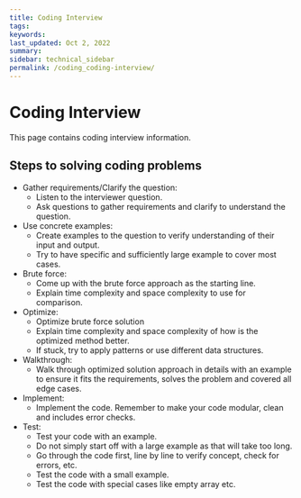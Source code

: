 ```yaml
---
title: Coding Interview
tags: 
keywords: 
last_updated: Oct 2, 2022
summary: 
sidebar: technical_sidebar
permalink: /coding_coding-interview/
---
```


# Coding Interview
This page contains coding interview information. 

## Steps to solving coding problems
- Gather requirements/Clarify the question: 
  - Listen to the interviewer question. 
  - Ask questions to gather requirements and clarify to understand the question.
- Use concrete examples: 
  - Create examples to the question to verify understanding of their input and output. 
  - Try to have specific and sufficiently large example to cover most cases.
- Brute force: 
  - Come up with the brute force approach as the starting line. 
  - Explain time complexity and space complexity to use for comparison.
- Optimize: 
  - Optimize brute force solution 
  - Explain time complexity and space complexity of how is the optimized method better.
  - If stuck, try to apply patterns or use different data structures.
- Walkthrough: 
  - Walk through optimized solution approach in details with an example to ensure it fits the requirements, solves the problem and covered all edge cases. 
- Implement: 
  - Implement the code. Remember to make your code modular, clean and includes error checks.
- Test: 
  - Test your code with an example. 
  - Do not simply start off with a large example as that will take too long. 
  - Go through the code first, line by line to verify concept, check for errors, etc.
  - Test the code with a small example.
  - Test the code with special cases like empty array etc.
